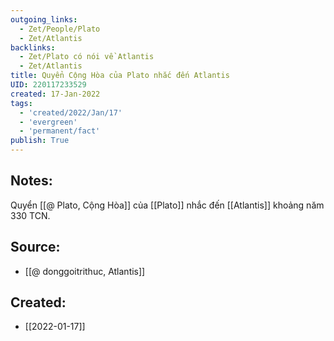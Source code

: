 ```yaml
---
outgoing_links:
  - Zet/People/Plato
  - Zet/Atlantis
backlinks:
  - Zet/Plato có nói về Atlantis
  - Zet/Atlantis
title: Quyển Cộng Hòa của Plato nhắc đến Atlantis
UID: 220117233529
created: 17-Jan-2022
tags:
  - 'created/2022/Jan/17'
  - 'evergreen'
  - 'permanent/fact'
publish: True
---
```

## Notes:
Quyển [[@ Plato, Cộng Hòa]] của [[Plato]] nhắc đến [[Atlantis]] khoảng năm 330 TCN.

## Source:
- [[@ donggoitrithuc, Atlantis]]

## Created:
- [[2022-01-17]]
